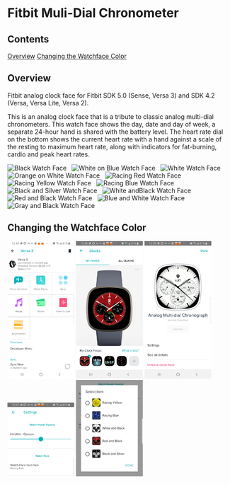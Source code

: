 # Fitbit Muli-Dial Chronometer

## Contents
[Overview](#overview)
[Changing the Watchface Color](#changing-the-watchface-color)

## Overview

Fitbit analog clock face for Fitbit SDK 5.0 (Sense, Versa 3) and SDK 4.2 (Versa, Versa Lite, Versa 2).

This is an analog clock face that is a tribute to classic analog
multi-dial chronometers. This watch face shows the day, date and day of week,
a separate 24-hour hand is shared with the battery level. The heart rate dial on the 
bottom shows the current heart rate with a hand against a scale of the resting to maximum
heart rate, along with indicators for fat-burning, cardio and peak heart rates.

<img src="./faceimages/BlackWatch.png" alt="Black Watch Face"
width="20%"> &nbsp;  <img src="./faceimages/WhiteOnBlueWatch.png" alt="White on Blue Watch Face"
width="20%"> &nbsp;  <img src="./faceimages/WhiteWatch.png" alt="White Watch Face"
width="20%"> &nbsp;  <img src="./faceimages/OrangeOnGreyWatch.png" alt="Orange on White Watch Face"
width="20%"> &nbsp;  <img src="./faceimages/RacingRedWatch.png" alt="Racing Red Watch Face"
width="20%"> &nbsp;  <img src="./faceimages/RacingYellowWatch.png" alt="Racing Yellow Watch Face"
width="20%"> &nbsp;  <img src="./faceimages/RacingBlueWatch.png" alt="Racing Blue Watch Face"
width="20%"> &nbsp;  <img src="./faceimages/BlackAndSilverWatch.png" alt="Black and Silver Watch Face"
width="20%"> &nbsp;  <img src="./faceimages/WhiteAndBlackWatch.png" alt="White andBlack Watch Face"
width="20%"> &nbsp;  <img src="./faceimages/RedAndBlackWatch.png" alt="Red and Black Watch Face"
width="20%"> &nbsp;  <img src="./faceimages/BlueAndWhiteWatch.png" alt="Blue and White Watch Face"
width="20%"> &nbsp;  <img src="./faceimages/GrayAndBlackWatch.png" alt="Gray and Black Watch Face"
width="20%"> &nbsp;

## Changing the Watchface Color
<img src="./images/Multi-Dial_Chronograph_My_Fitbit.jpg" width=30%/>
<img src="./images/Multi-Dial_Chronograph_My_Clock_Faces.jpg" width=30%/>
<img src="./images/Multi-Dial_Chronograph_Information_Page.jpg" width=30%/>
<img src="./images/Multi-Dial_Chronograph_Settings.jpg" width=30%/>
<img src="./images/Multi-Dial_Chronograph_Face_Selection.jpg" width=30%/>

